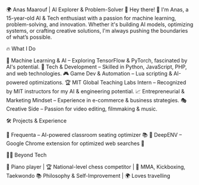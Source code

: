 🌍 Anas Maarouf | AI Explorer & Problem-Solver 🚀
Hey there! 👋 I'm Anas, a 15-year-old AI & Tech enthusiast with a passion for machine learning, problem-solving, and innovation. Whether it's building AI models, 
optimizing systems, or crafting creative solutions, I'm always pushing the boundaries of what’s possible.

🔥 What I Do

🤖 Machine Learning & AI – Exploring TensorFlow & PyTorch, fascinated by AI's potential.
🚀 Tech & Development – Skilled in Python, JavaScript, PHP, and web technologies.
🎮 Game Dev & Automation – Lua scripting & AI-powered optimizations.
🏆 MIT Global Teaching Labs Intern – Recognized by MIT instructors for my AI & engineering potential.
📈 Entrepreneurial & Marketing Mindset – Experience in e-commerce & business strategies.
🎭 Creative Side – Passion for video editing, filmmaking & music.


🛠️ Projects & Experience

🔹 Frequenta – AI-powered classroom seating optimizer 📚
🔹 DeepENV – Google Chrome extension for optimized web searches 🔎


🏋️‍♂️ Beyond Tech

🎼 Piano player | 🏆 National-level chess competitor | 🥋 MMA, Kickboxing, Taekwondo
📚 Philosophy & Self-Improvement | 🌍 Loves travelling


